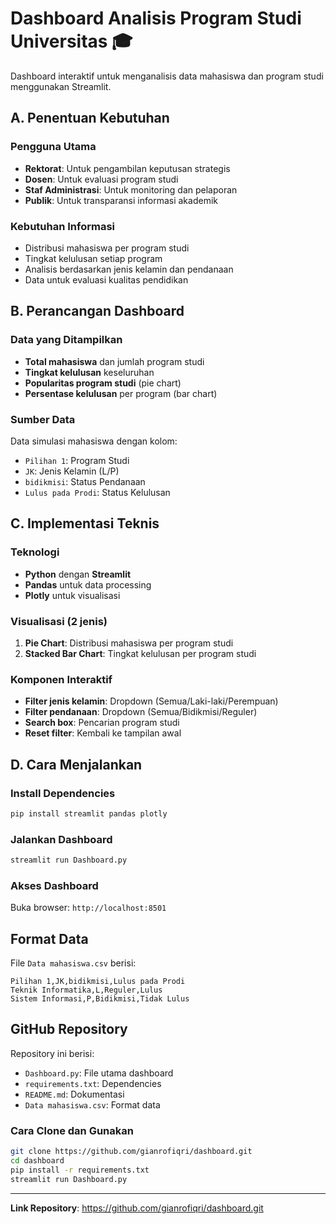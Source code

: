 # Dashboard Analisis Program Studi Universitas 🎓

Dashboard interaktif untuk menganalisis data mahasiswa dan program studi menggunakan Streamlit.

## A. Penentuan Kebutuhan

### Pengguna Utama
- **Rektorat**: Untuk pengambilan keputusan strategis
- **Dosen**: Untuk evaluasi program studi
- **Staf Administrasi**: Untuk monitoring dan pelaporan
- **Publik**: Untuk transparansi informasi akademik

### Kebutuhan Informasi
- Distribusi mahasiswa per program studi
- Tingkat kelulusan setiap program
- Analisis berdasarkan jenis kelamin dan pendanaan
- Data untuk evaluasi kualitas pendidikan

## B. Perancangan Dashboard

### Data yang Ditampilkan
- **Total mahasiswa** dan jumlah program studi
- **Tingkat kelulusan** keseluruhan
- **Popularitas program studi** (pie chart)
- **Persentase kelulusan** per program (bar chart)

### Sumber Data
Data simulasi mahasiswa dengan kolom:
- `Pilihan 1`: Program Studi
- `JK`: Jenis Kelamin (L/P)
- `bidikmisi`: Status Pendanaan
- `Lulus pada Prodi`: Status Kelulusan

## C. Implementasi Teknis

### Teknologi
- **Python** dengan **Streamlit**
- **Pandas** untuk data processing
- **Plotly** untuk visualisasi

### Visualisasi (2 jenis)
1. **Pie Chart**: Distribusi mahasiswa per program studi
2. **Stacked Bar Chart**: Tingkat kelulusan per program studi

### Komponen Interaktif
- **Filter jenis kelamin**: Dropdown (Semua/Laki-laki/Perempuan)
- **Filter pendanaan**: Dropdown (Semua/Bidikmisi/Reguler)
- **Search box**: Pencarian program studi
- **Reset filter**: Kembali ke tampilan awal

## D. Cara Menjalankan

### Install Dependencies
```bash
pip install streamlit pandas plotly
```

### Jalankan Dashboard
```bash
streamlit run Dashboard.py
```

### Akses Dashboard
Buka browser: `http://localhost:8501`

## Format Data

File `Data mahasiswa.csv` berisi:
```csv
Pilihan 1,JK,bidikmisi,Lulus pada Prodi
Teknik Informatika,L,Reguler,Lulus
Sistem Informasi,P,Bidikmisi,Tidak Lulus
```

## GitHub Repository

Repository ini berisi:
- `Dashboard.py`: File utama dashboard
- `requirements.txt`: Dependencies
- `README.md`: Dokumentasi
- `Data mahasiswa.csv`: Format data

### Cara Clone dan Gunakan
```bash
git clone https://github.com/gianrofiqri/dashboard.git
cd dashboard
pip install -r requirements.txt
streamlit run Dashboard.py
```

---

**Link Repository**: https://github.com/gianrofiqri/dashboard.git

